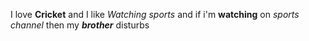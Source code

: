 I love **Cricket** and I like _Watching sports_ and if i'm __watching__ on *sports channel* then my __*brother*__ disturbs
